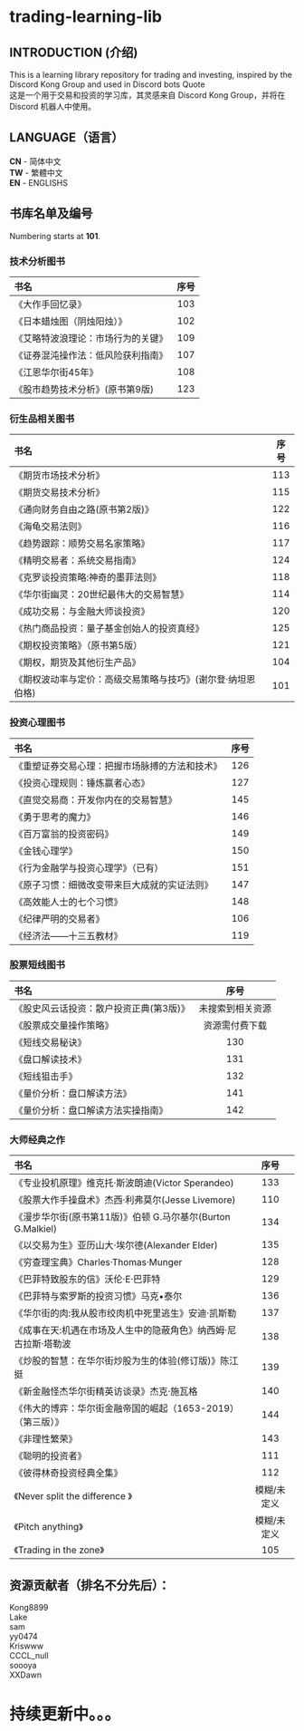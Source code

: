 # trading-learning-lib

INTRODUCTION (介绍)
-----
This is a learning library repository for trading and investing, inspired by the Discord Kong Group and used in Discord bots Quote  
这是一个用于交易和投资的学习库，其灵感来自 Discord Kong Group，并将在 Discord 机器人中使用。




LANGUAGE（语言）
-----
**CN** - 简体中文   
**TW** - 繁體中文  
**EN** - ENGLISHS

书库名单及编号
------
Numbering starts at **101**.  
### 技术分析图书 ###
|书名|序号|
|:----|:----:|
|《大作手回忆录》	|103|
|《日本蜡烛图（阴烛阳烛）》	|102|
|《艾略特波浪理论：市场行为的关键》 	|109|
|《证券混沌操作法：低风险获利指南》	|107|
|《江恩华尔街45年》	|108|
|《股市趋势技术分析》(原书第9版)	|123|

### 衍生品相关图书 ###
|书名|序号|
|:----|:----:|
|《期货市场技术分析》	|113|
|《期货交易技术分析》	|115|
|《通向财务自由之路(原书第2版)》	|122|
|《海龟交易法则》	|116|
|《趋势跟踪：顺势交易名家策略》	|117|
|《精明交易者：系统交易指南》	|124|
|《克罗谈投资策略:神奇的墨菲法则》	|118|
|《华尔街幽灵：20世纪最伟大的交易智慧》	|114|
|《成功交易：与金融大师谈投资》	|120|
|《热门商品投资：量子基金创始人的投资真经》	|125|
|《期权投资策略》（原书第5版）	|121|
|《期权，期货及其他衍生产品》	|104|
|《期权波动率与定价：高级交易策略与技巧》(谢尔登·纳坦恩伯格)	|101|

### 投资心理图书 ###
|书名|序号|
|:----|:----:|
|《重塑证券交易心理：把握市场脉搏的方法和技术》	|126|
|《投资心理规则：锤炼赢者心态》	|127|
|《直觉交易商：开发你内在的交易智慧》|145|
|《勇于思考的魔力》 |146|
|《百万富翁的投资密码》|149|
|《金钱心理学》|150|
|《行为金融学与投资心理学》（已有）|151|
|《原子习惯：细微改变带来巨大成就的实证法则》|147|
|《高效能人士的七个习惯》|148|
|《纪律严明的交易者》|106|
|《经济法——十三五教材》|119|  

### 股票短线图书 ###
|书名|序号|
|:----|:----:|
《股史风云话投资：散户投资正典(第3版)》	 |未搜索到相关资源|
《股票成交量操作策略》	|资源需付费下载|
《短线交易秘诀》	|130|
《盘口解读技术》	|131|
《短线狙击手》	|132|
《量价分析：盘口解读方法》|141|
《量价分析：盘口解读方法实操指南》|142|

### 大师经典之作 ###
|书名|序号|
|:----|:----:|
《专业投机原理》维克托·斯波朗迪(Victor Sperandeo) |133|
《股票大作手操盘术》杰西·利弗莫尔(Jesse Livemore)	|110|
《漫步华尔街(原书第11版)》伯顿 G.马尔基尔(Burton G.Malkiel)|134|
《以交易为生》亚历山大·埃尔德(Alexander Elder)	|135|
《穷查理宝典》Charles·Thomas·Munger|128|
《巴菲特致股东的信》沃伦·E·巴菲特|129|
《巴菲特与索罗斯的投资习惯》马克•泰尔	|136|
《华尔街的肉:我从股市绞肉机中死里逃生》安迪·凯斯勒	|137|
《成事在天:机遇在市场及人生中的隐蔽角色》纳西姆·尼古拉斯·塔勒波	|138|
《炒股的智慧：在华尔街炒股为生的体验(修订版)》陈江挺	|139|
《新金融怪杰华尔街精英访谈录》杰克·施瓦格	|140|
《伟大的博弈：华尔街金融帝国的崛起（1653-2019）（第三版）》	|144|
《非理性繁荣》	|143|
《聪明的投资者》	|111|
《彼得林奇投资经典全集》	|112|
《Never split the difference 》	|模糊/未定义|
《Pitch anything》	|模糊/未定义|
《Trading in the zone》 	|105|



资源贡献者（排名不分先后）：
----
Kong8899  
Lake  
sam  
yy0474  
Kriswww  
CCCL_null  
soooya  
XXDawn 


持续更新中。。。
====